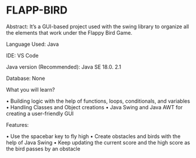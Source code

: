 # FLAPP-BIRD
Abstract: It’s a GUI-based project used with the swing library to organize all the elements that work under the Flappy Bird Game.

Language Used: Java

IDE: VS Code

Java version (Recommended):	Java SE 18.0. 2.1

Database: None

What you will learn?

  • Building logic with the help of functions, loops, conditionals, and variables
  • Handling Classes and Object creations
  • Java Swing and Java AWT for creating a user-friendly GUI

Features:

  • Use the spacebar key to fly high
  • Create obstacles and birds with the help of Java Swing
  • Keep updating the current score and the high score as the bird passes by an obstacle
